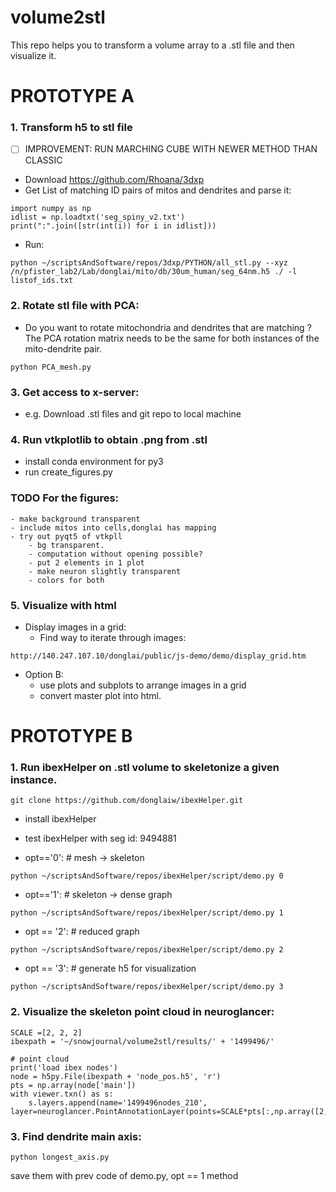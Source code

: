 # volume2stl
This repo helps you to transform a volume array to a .stl file and then visualize it.


# PROTOTYPE A
### 1. Transform h5 to stl file
- [ ] IMPROVEMENT: RUN MARCHING CUBE WITH NEWER METHOD THAN CLASSIC 
- Download https://github.com/Rhoana/3dxp 
- Get List of matching ID pairs of mitos and dendrites and parse it: 
```
import numpy as np
idlist = np.loadtxt('seg_spiny_v2.txt')
print(":".join([str(int(i)) for i in idlist]))
```
- Run:
```
python ~/scriptsAndSoftware/repos/3dxp/PYTHON/all_stl.py --xyz /n/pfister_lab2/Lab/donglai/mito/db/30um_human/seg_64nm.h5 ./ -l listof_ids.txt
```


### 2. Rotate stl file with PCA:
- Do you want to rotate mitochondria and dendrites that are matching ? The PCA rotation matrix needs to be the same for both instances of the mito-dendrite pair.
```
python PCA_mesh.py
```

### 3. Get access to x-server:
- e.g. Download .stl files and git repo to local machine

### 4. Run vtkplotlib to obtain .png from .stl
- install conda environment for py3
- run create_figures.py

### TODO For the figures:
    - make background transparent
    - include mitos into cells,donglai has mapping
    - try out pyqt5 of vtkpll
        - bg transparent.
        - computation without opening possible?
        - put 2 elements in 1 plot
        - make neuron slightly transparent
        - colors for both
        
### 5. Visualize with html
- Display images in a grid:
    - Find way to iterate through images:
```
http://140.247.107.10/donglai/public/js-demo/demo/display_grid.htm
```


- Option B:
    - use plots and subplots to arrange images in a grid
    - convert master plot into html.
    

# PROTOTYPE B
### 1. Run ibexHelper on .stl volume to skeletonize a given instance.
```
git clone https://github.com/donglaiw/ibexHelper.git
```
- install ibexHelper
- test ibexHelper with seg id: 9494881

- opt=='0': # mesh -> skeleton
```
python ~/scriptsAndSoftware/repos/ibexHelper/script/demo.py 0
```
- opt=='1': # skeleton -> dense graph
```
python ~/scriptsAndSoftware/repos/ibexHelper/script/demo.py 1
```
- opt == '2': # reduced graph
```
python ~/scriptsAndSoftware/repos/ibexHelper/script/demo.py 2
```
- opt == '3': # generate h5 for visualization
```
python ~/scriptsAndSoftware/repos/ibexHelper/script/demo.py 3
```

### 2. Visualize the skeleton  point cloud in neuroglancer:
```
SCALE =[2, 2, 2]    
ibexpath = '~/snowjournal/volume2stl/results/' + '1499496/'

# point cloud
print('load ibex nodes')
node = h5py.File(ibexpath + 'node_pos.h5', 'r')
pts = np.array(node['main'])
with viewer.txn() as s:
    s.layers.append(name='1499496nodes_210', layer=neuroglancer.PointAnnotationLayer(points=SCALE*pts[:,np.array([2,1,0])]))
```

### 3. Find dendrite main axis:
```
python longest_axis.py
```    
save them with prev code of demo.py, opt == 1 method